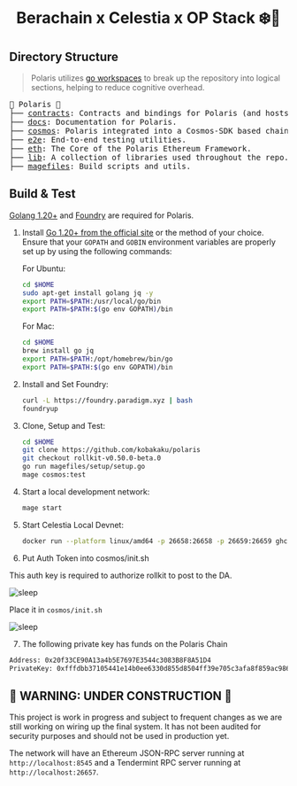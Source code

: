 <h1 align="center"> Berachain x Celestia x OP Stack ❄️🔭 </h1>

## Directory Structure

> Polaris utilizes [go workspaces](https://go.dev/doc/tutorial/workspaces) to break up the repository into logical sections, helping to reduce cognitive overhead.

<pre>
🔭 Polaris 🔭
├── <a href="./contracts">contracts</a>: Contracts and bindings for Polaris (and hosts).
├── <a href="./docs">docs</a>: Documentation for Polaris.
├── <a href="./cosmos">cosmos</a>: Polaris integrated into a Cosmos-SDK based chain.
├── <a href="./e2e">e2e</a>: End-to-end testing utilities.
├── <a href="./eth">eth</a>: The Core of the Polaris Ethereum Framework.
├── <a href="./lib">lib</a>: A collection of libraries used throughout the repo.
├── <a href="./magefiles">magefiles</a>: Build scripts and utils.
</pre>

## Build & Test

[Golang 1.20+](https://go.dev/doc/install) and [Foundry](https://book.getfoundry.sh/getting-started/installation) are required for Polaris.

1. Install [Go 1.20+ from the official site](https://go.dev/dl/) or the method of your choice. Ensure that your `GOPATH` and `GOBIN` environment variables are properly set up by using the following commands:

   For Ubuntu:

   ```sh
   cd $HOME
   sudo apt-get install golang jq -y
   export PATH=$PATH:/usr/local/go/bin
   export PATH=$PATH:$(go env GOPATH)/bin
   ```

   For Mac:

   ```sh
   cd $HOME
   brew install go jq
   export PATH=$PATH:/opt/homebrew/bin/go
   export PATH=$PATH:$(go env GOPATH)/bin
   ```

2. Install and Set Foundry:

   ```sh
   curl -L https://foundry.paradigm.xyz | bash
   foundryup
   ```

3. Clone, Setup and Test:

   ```sh
   cd $HOME
   git clone https://github.com/kobakaku/polaris
   git checkout rollkit-v0.50.0-beta.0
   go run magefiles/setup/setup.go
   mage cosmos:test
   ```

4. Start a local development network:

   ```sh
   mage start
   ```

5. Start Celestia Local Devnet:

   ```sh
   docker run --platform linux/amd64 -p 26658:26658 -p 26659:26659 ghcr.io/rollkit/local-celestia-devnet:v0.11.0-rc8
   ```

6. Put Auth Token into cosmos/init.sh

This auth key is required to authorize rollkit to post to the DA.

![sleep](assets/step2.png)

Place it in `cosmos/init.sh`

![sleep](assets/step2.1.png)

7. The following private key has funds on the Polaris Chain

```bash
Address: 0x20f33CE90A13a4b5E7697E3544c3083B8F8A51D4
PrivateKey: 0xfffdbb37105441e14b0ee6330d855d8504ff39e705c3afa8f859ac9865f99306
```

## 🚧 WARNING: UNDER CONSTRUCTION 🚧

This project is work in progress and subject to frequent changes as we are still working on wiring up the final system.
It has not been audited for security purposes and should not be used in production yet.

The network will have an Ethereum JSON-RPC server running at `http://localhost:8545` and a Tendermint RPC server running at `http://localhost:26657`.
